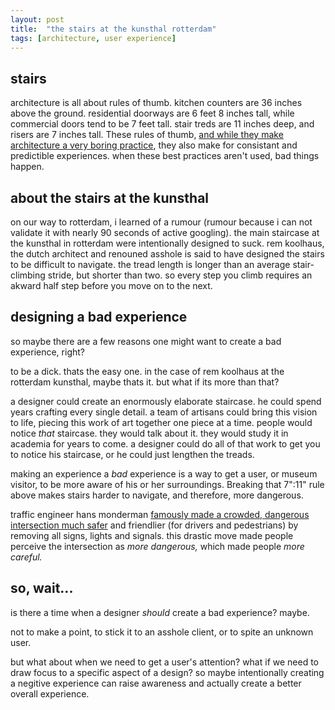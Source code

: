 ```yaml
---
layout: post
title:  "the stairs at the kunsthal rotterdam"
tags: [architecture, user experience]
---
```


stairs
------
architecture is all about rules of thumb. kitchen counters are 36 inches above the ground. residential doorways are 6 feet 8 inches tall, while commercial doors tend to be 7 feet tall. stair treds are 11 inches deep, and risers are 7 inches tall. These rules of thumb, [and while they make architecture a very boring practice](https://medium.com/editors-picks/a844ec3343da "What Starbucks Gets that Architects Don't"), they also make for consistant and predictible experiences. when these best practices aren't used, bad things happen. 

about the stairs at the kunsthal
--------------------------------
on our way to rotterdam, i learned of a rumour (rumour because i can not validate it with nearly 90 seconds of active googling). the main staircase at the kunsthal in rotterdam were intentionally designed to suck. rem koolhaus, the dutch architect and renouned asshole is said to have designed the stairs to be difficult to navigate. the tread length is longer than an average stair-climbing stride, but shorter than two. so every step you climb requires an akward half step before you move on to the next. 

designing a bad experience
--------------------------
so maybe there are a few reasons one might want to create a bad experience, right?

to be a dick. thats the easy one. in the case of rem koolhaus at the rotterdam kunsthal, maybe thats it. but what if its more than that? 

a designer could create an enormously elaborate staircase. he could spend years crafting every single detail. a team of artisans could bring this vision to life, piecing this work of art together one piece at a time. people would notice *that* staircase. they would talk about it. they would study it in academia for years to come. a designer could do all of that work to get you to notice his staircase, or he could just lengthen the treads. 

making an experience a *bad* experience is a way to get a user, or museum visitor, to be more aware of his or her surroundings. Breaking that 7":11" rule above makes stairs harder to navigate, and therefore, more dangerous. 

traffic engineer hans monderman [famously made a crowded, dangerous intersection much safer](http://www.wilsonquarterly.com/essays/traffic-guru "The Traffic Guru | Wilson Quarterly") and friendlier (for drivers and pedestrians) by removing all signs, lights and signals. this drastic move made people perceive the intersection as *more dangerous,* which made people *more careful.*

so, wait...
-----------
is there a time when a designer *should* create a bad experience? maybe.

not to make a point, to stick it to an asshole client, or to spite an unknown user. 

but what about when we need to get a user's attention? what if we need to draw focus to a specific aspect of a design? so maybe intentionally creating a negitive experience can raise awareness and actually create a better overall experience. 